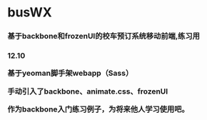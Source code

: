 # busWX
<h3>基于backbone和frozenUI的校车预订系统移动前端,练习用<h3>

<p>12.10</p>
<p>基于yeoman脚手架webapp（Sass）</p>
<p>手动引入了backbone、animate.css、frozenUI</p>
<p>作为backbone入门练习例子，为将来他人学习使用吧。</p>
